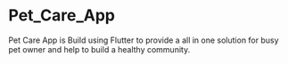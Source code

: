 # Pet_Care_App
Pet Care App is Build using Flutter to provide a all in one solution for busy pet owner and help to build a healthy community.
